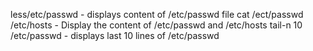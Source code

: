 less/etc/passwd - displays content of /etc/passwd file
cat /ect/passwd /etc/hosts - Display the content of /etc/passwd and /etc/hosts
tail-n 10 /etc/passwd - displays last 10 lines of /etc/passwd